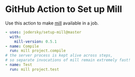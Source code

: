 # GitHub Action to Set up Mill

Use this action to make [mill](http://www.lihaoyi.com/mill/) available in a job.

```yaml
- uses: jodersky/setup-mill@master
  with:
    mill-version: 0.5.1
- name: Compile
  run: mill project.compile
# the server process is kept alive across steps,
# so separate invocations of mill remain extremely fast!
- name: Test
  run: mill project.test
```
